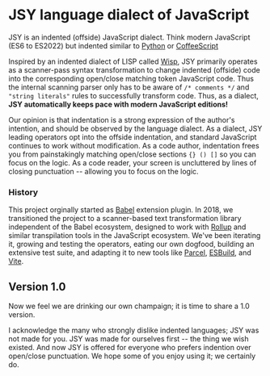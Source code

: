 # JSY language dialect of JavaScript

JSY is an indented (offside) JavaScript dialect. 
Think modern JavaScript (ES6 to ES2022) but indented similar to [Python][] or [CoffeeScript][]

Inspired by an indented dialect of LISP called [Wisp][],
JSY primarily operates as a scanner-pass syntax transformation to change
indented (offside) code into the corresponding open/close matching token
JavaScript code. Thus the internal scanning parser only has to be aware of
`/* comments */` and `"string literals"` rules to successfully transform code.
Thus, as a dialect, **JSY automatically keeps pace with modern JavaScript editions!**

Our opinion is that indentation is a strong expression of the author's
intention, and should be observed by the language dialect.
As a dialect, JSY leading operators opt into the offside indentation,
and standard JavaScript continues to work without modification.
As a code author, indentation frees you from painstakingly matching open/close
sections `{} () []` so you can focus on the logic.
As a code reader, your screen is uncluttered by lines of closing punctuation --
allowing you to focus on the logic.


### History

This project orginally started as [Babel][] extension plugin. In 2018, we
transitioned the project to a scanner-based text transformation library
independent of the Babel ecosystem, designed to work with [Rollup][] and
similar transpilation tools in the JavaScript ecosystem. We've been iterating
it, growing and testing the operators, eating our own dogfood, building an
extensive test suite, and adapting it to new tools like [Parcel][],
[ESBuild][], and [Vite][].


## Version 1.0

Now we feel we are drinking our own champaign; it is time to share a 1.0 version.

I acknowledge the many who strongly dislike indented languages; JSY was not made for you. 
JSY was made for ourselves first -- the thing we wish existed.
And now JSY is offered for everyone who prefers indention over open/close punctuation.
We hope some of you enjoy using it; we certainly do.



 [Python]: https://www.python.org
 [CoffeeScript]: https://coffeescript.org
 [Wisp]: http://www.draketo.de/english/wisp
 [Babel]: https://babeljs.io
 [Rollup]: https://rollupjs.org
 [Parcel]: https://parceljs.org
 [ESBuild]: https://esbuild.github.io
 [Vite]: https://vitejs.dev
